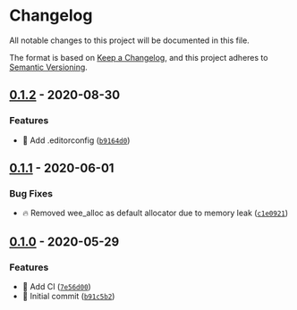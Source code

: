 # Changelog

All notable changes to this project will be documented in this file.

The format is based on [Keep a Changelog],
and this project adheres to [Semantic Versioning].

## [0.1.2] - 2020-08-30

### Features

- :art: Add .editorconfig ([`b9164d0`])

## [0.1.1] - 2020-06-01

### Bug Fixes

- :fire: Removed wee_alloc as default allocator due to memory leak ([`c1e0921`])

## [0.1.0] - 2020-05-29

### Features

- :green_heart: Add CI ([`7e56d00`])
- :tada: Initial commit ([`b91c5b2`])

[keep a changelog]: https://keepachangelog.com/en/1.0.0/
[semantic versioning]: https://semver.org/spec/v2.0.0.html
[0.1.2]: https://github.com/denosaurs/deno_lz4/compare/0.1.1...0.1.2
[`b9164d0`]: https://github.com/denosaurs/deno_lz4/commit/b9164d0db140f3e7d3dfc1e99c96689594bb4211
[0.1.1]: https://github.com/denosaurs/deno_lz4/compare/0.1.0...0.1.1
[`c1e0921`]: https://github.com/denosaurs/deno_lz4/commit/c1e0921f58e45b68360e6f937433d754a824ba6d
[0.1.0]: https://github.com/denosaurs/deno_lz4/compare/0.1.0
[`7e56d00`]: https://github.com/denosaurs/deno_lz4/commit/7e56d0079982af0d4292f7f7c6a7f9293f68c76e
[`b91c5b2`]: https://github.com/denosaurs/deno_lz4/commit/b91c5b212dadceaa6c2c885f6643a2c329770d26

